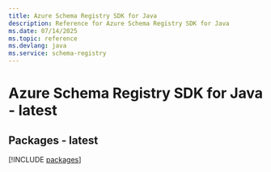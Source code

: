 ```yaml
---
title: Azure Schema Registry SDK for Java
description: Reference for Azure Schema Registry SDK for Java
ms.date: 07/14/2025
ms.topic: reference
ms.devlang: java
ms.service: schema-registry
---
```

# Azure Schema Registry SDK for Java - latest
## Packages - latest
[!INCLUDE [packages](schema-registry-index.md)]